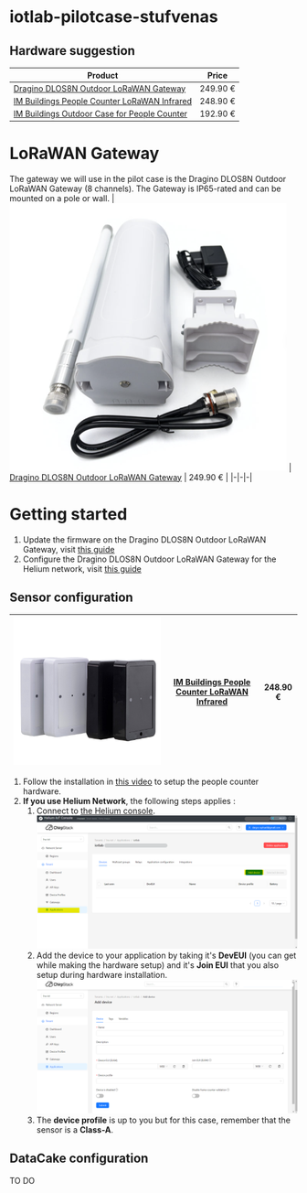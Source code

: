 # iotlab-pilotcase-stufvenas

## Hardware suggestion

| Product                                                                                                                                                                                                                     | Price    |
| --------------------------------------------------------------------------------------------------------------------------------------------------------------------------------------------------------------------------- | -------- |
| [Dragino DLOS8N Outdoor LoRaWAN Gateway](https://iot-shop.de/en/shop/dragino-dlos8n-outdoor-lorawan-gateway-5841?category=7&search=LoRaWAN+Gateway#attr=17051,20022,6145,20023,14699)                                       | 249.90 € |
| [IM Buildings People Counter LoRaWAN Infrared](https://iot-shop.de/en/shop/im-buildings-people-counter-lorawan-infrared-4735?search=counter&order=name+asc#attr=23729,1177,20464,21806,18727,18728,18729,21807,21805,14505) | 248.90 € |
| [IM Buildings Outdoor Case for People Counter](https://iot-shop.de/en/shop/imb-ib002-002-00-im-buildings-outdoor-case-for-people-counter-5166?search=counter&order=name+asc#attr=23332)                                     | 192.90 € |

# LoRaWAN Gateway

The gateway we will use in the pilot case is the Dragino DLOS8N Outdoor LoRaWAN Gateway (8 channels). The Gateway is IP65-rated and can be mounted on a pole or wall.
| ![](./assets/lorawan_gateway.png) | [Dragino DLOS8N Outdoor LoRaWAN Gateway](https://iot-shop.de/en/shop/dragino-dlos8n-outdoor-lorawan-gateway-5841?category=7&search=LoRaWAN+Gateway#attr=17051,20022,6145,20023,14699) | 249.90 € |
|-|-|-|

# Getting started
1. Update the firmware on the Dragino DLOS8N Outdoor LoRaWAN Gateway, visit [this guide](https://github.com/iot-lnu/iotlab-pilotcase-hasselo/blob/main/firmware.md)
2. Configure the Dragino DLOS8N Outdoor LoRaWAN Gateway for the Helium network, visit [this guide](https://github.com/iot-lnu/iotlab-pilotcase-hasselo/blob/main/helium.md)

## Sensor configuration
| ![](./assets/IM-Buildings_People_Counter.jpg) | [IM Buildings People Counter LoRaWAN Infrared](https://iot-shop.de/en/shop/im-buildings-people-counter-lorawan-infrared-4735?search=counter&order=name+asc#attr=23729,1177,20464,21806,18727,18728,18729,21807,21805,14505) | 248.90 € |
|-|-|-|
1. Follow the installation in [this video](https://www.youtube.com/watch?v=m08ACak8ySE) to setup the people counter hardware.
2. **If you use Helium Network**, the following steps applies : 
   1. Connect to [the Helium console](https://console.helium-iot.xyz/front/).
![](./assets/heliumConfig/add_device.png)
   2. Add the device to your application by taking it's **DevEUI** (you can get while making the hardware setup) and it's **Join EUI** that you also setup during hardware installation.
![](./assets/heliumConfig/device_config.png)
   3. The **device profile** is up to you but for this case, remember that the sensor is a **Class-A**.

## DataCake configuration
TO DO